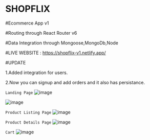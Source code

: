 # SHOPFLIX

#Ecommerce App v1

#Routing through React Router v6

#Data Integration through Mongoose,MongoDb,Node

#LIVE WEBSITE : https://shopflix-v1.netlify.app/

#UPDATE

1.Added integration for users.

2.Now you can signup and add orders and it also has persistance.


`Landing Page`
![image](https://user-images.githubusercontent.com/75177895/117492944-ef9a8f00-af8f-11eb-85b1-3ea482ae4ac0.png)

![image](https://user-images.githubusercontent.com/75177895/117492988-fe814180-af8f-11eb-83db-84a70b662e8b.png)


`Product Listing Page`
![image](https://user-images.githubusercontent.com/75177895/117495723-a3e9e480-af93-11eb-9e1e-30d5670f89b3.png)

`Product Details Page`
![image](https://user-images.githubusercontent.com/75177895/117495785-b7954b00-af93-11eb-9f33-e2ad76ea1581.png)

`Cart`
![image](https://user-images.githubusercontent.com/75177895/117495813-c2e87680-af93-11eb-9bba-28f61833c9fd.png)


